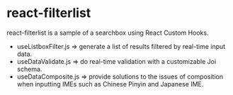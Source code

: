 # react-filterlist
react-filterlist is a sample of a searchbox using React Custom Hooks.  
* useListboxFilter.js  => generate a list of results filtered by real-time input data.  
* useDataValidate.js  => do real-time validation with a customizable Joi schema.  
* useDataComposite.js  => provide solutions to the issues of composition when inputting IMEs such as Chinese Pinyin and Japanese IME.
